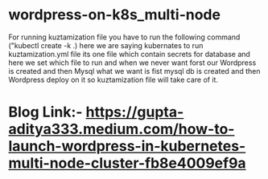 # wordpress-on-k8s_multi-node
For running kuztamization file you have to run the following command ("kubectl create -k .) here we are saying kubernates to run kuztamization.yml file its one file which contain secrets for database and here we set which file to run and when we never want forst our Wordpress is created and then Mysql what we want is fist mysql db is created and then Wordpress deploy on it so kuztamization file will take care of it.

# Blog Link:- https://gupta-aditya333.medium.com/how-to-launch-wordpress-in-kubernetes-multi-node-cluster-fb8e4009ef9a
